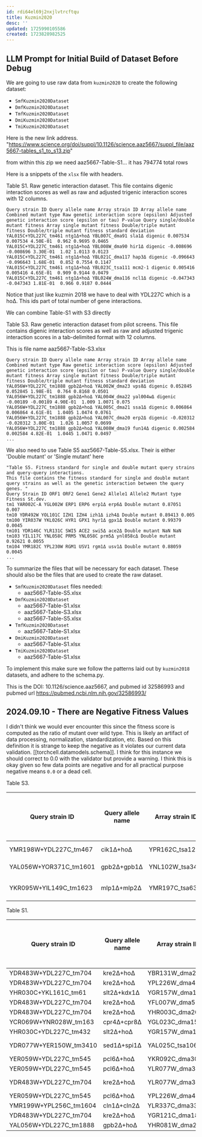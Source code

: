 ```yaml
---
id: rdi64el69j2nxjlvtrcftqu
title: Kuzmin2020
desc: ''
updated: 1725990105586
created: 1723828982525
---
```


## LLM Prompt for Initial Build of Dataset Before Debug

We are going to use raw data from `kuzmin2020` to create the following dataset:

- `SmfKuzmin2020Dataset`
- `DmfKuzmin2020Dataset`
- `TmfKuzmin2020Dataset`
- `DmiKuzmin2020Dataset`
- `TmiKuzmin2020Dataset`

Here is the new link address. "<https://www.science.org/doi/suppl/10.1126/science.aaz5667/suppl_file/aaz5667-tables_s1_to_s13.zip>"

from within this zip we need aaz5667-Table-S1... it has 794774 total rows

Here is a snippets of the `xlsx` file with headers.

Table S1. Raw genetic interaction dataset. This file contains digenic interaction scores as well as raw and adjusted trigenic interaction scores with 12 columns.

```xlsx
Query strain ID Query allele name Array strain ID Array allele name Combined mutant type Raw genetic interaction score (epsilon) Adjusted genetic interaction score (epsilon or tau) P-value Query single/double mutant fitness Array single mutant fitness Double/triple mutant fitness Double/triple mutant fitness standard deviation
YAL015C+YDL227C_tm461 ntg1Δ+hoΔ YBL007C_dma91 sla1Δ digenic 0.007534 0.007534 4.50E-01  0.962 0.9695 0.0465
YAL015C+YDL227C_tm461 ntg1Δ+hoΔ YBL008W_dma90 hir1Δ digenic -0.008696 -0.008696 3.30E-01  1.02 1.0113 0.0123
YAL015C+YDL227C_tm461 ntg1Δ+hoΔ YBL021C_dma117 hap3Δ digenic -0.096643 -0.096643 1.68E-01  0.852 0.7554 0.1147
YAL015C+YDL227C_tm461 ntg1Δ+hoΔ YBL023C_tsa111 mcm2-1 digenic 0.005416 0.005416 4.65E-01  0.909 0.9144 0.0479
YAL015C+YDL227C_tm461 ntg1Δ+hoΔ YBL024W_dma116 ncl1Δ digenic -0.047343 -0.047343 1.81E-01  0.966 0.9187 0.0444
```

Notice that just like kuzmin 2018 we have to deal with YDL227C which is a hoΔ. This ids part of total number of gene interactions.

We can combine Table-S1 with S3 directly

Table S3. Raw genetic interaction dataset from pilot screens. This file contains digenic interaction scores as well as raw and adjusted trigenic interaction scores in a tab-delimited format with 12 columns.

This is file name aaz5667-Table-S3.xlsx

```
Query strain ID Query allele name Array strain ID Array allele name Combined mutant type Raw genetic interaction score (epsilon) Adjusted genetic interaction score (epsilon or tau) P-value Query single/double mutant fitness Array single mutant fitness Double/triple mutant fitness Double/triple mutant fitness standard deviation
YAL056W+YDL227C_tm1888 gpb2Δ+hoΔ YAL002W_dma23 vps8Δ digenic 0.052845 0.052845 1.98E-01  0.764 0.8168 0.0501
YAL056W+YDL227C_tm1888 gpb2Δ+hoΔ YAL004W_dma22 yal004wΔ digenic -0.00189 -0.00189 4.90E-01  1.009 1.0071 0.075
YAL056W+YDL227C_tm1888 gpb2Δ+hoΔ YAL005C_dma21 ssa1Δ digenic 0.006864 0.006864 4.61E-01  1.0405 1.0474 0.0761
YAL056W+YDL227C_tm1888 gpb2Δ+hoΔ YAL007C_dma20 erp2Δ digenic -0.020312 -0.020312 3.80E-01  1.026 1.0057 0.0699
YAL056W+YDL227C_tm1888 gpb2Δ+hoΔ YAL008W_dma19 fun14Δ digenic 0.002584 0.002584 4.82E-01  1.0445 1.0471 0.0497
...
```

We also need to use Table S5 aaz5667-Table-S5.xlsx. Their is either 'Double mutant' or 'Single mutant' here

```xlsx
"Table S5. Fitness standard for single and double mutant query strains and query-query interactions.
This file contains the fitness standard for single and double mutant query strains as well as the genetic interaction between the query genes. "         
Query Strain ID ORF1 ORF2 Gene1 Gene2 Allele1 Allele2 Mutant type Fitness St.dev.
tm1 YAR002C-A YGL002W ERP1 ERP6 erp1Δ erp6Δ Double mutant 0.87051 0.007
tm10 YDR492W YOL101C IZH1 IZH4 izh1Δ izh4Δ Double mutant 0.89413 0.005
tm100 YIR037W YKL026C HYR1 GPX1 hyr1Δ gpx1Δ Double mutant 0.99379 0.0045
tm101 YDR146C YLR131C SWI5 ACE2 swi5Δ ace2Δ Double mutant NaN NaN
tm103 YIL117C YNL058C PRM5 YNL058C prm5Δ ynl058cΔ Double mutant 0.92621 0.0055
tm104 YMR182C YPL230W RGM1 USV1 rgm1Δ usv1Δ Double mutant 0.88059 0.0045
...
```

To summarize the files that will be necessary for each dataset. These should also be the files that are used to create the raw dataset.

- `SmfKuzmin2020Dataset`
  files needed:
  - aaz5667-Table-S5.xlsx
- `DmfKuzmin2020Dataset`
  - aaz5667-Table-S1.xlsx
  - aaz5667-Table-S3.xlsx
  - aaz5667-Table-S5.xlsx
- `TmfKuzmin2020Dataset`
  - aaz5667-Table-S1.xlsx
- `DmiKuzmin2020Dataset`
  - aaz5667-Table-S1.xlsx
- `TmiKuzmin2020Dataset`
  - aaz5667-Table-S1.xlsx

To implement this make sure we follow the patterns laid out by `kuzmin2018` datasets, and adhere to the schema.py.

This is the DOI: 10.1126/science.aaz5667, and pubmed id 32586993 and pubmed url <https://pubmed.ncbi.nlm.nih.gov/32586993/>

## 2024.09.10 - There are Negative Fitness Values

I didn't think we would ever encounter this since the fitness score is computed as the ratio of mutant over wild type. This is likely an artifact of data processing, normalization, standardization, etc. Based on this definition it is strange to keep the negative as it violates our current data validation. [[torchcell.datamodels.schema]]. I think for this instance we should correct to 0.0 with the validator but provide a warning. I think this is okay given so few data points are negative and for all practical purpose negative means `0.0` or a dead cell.

Table S3.

| Query strain ID        | Query allele name | Array strain ID | Array allele name | Combined mutant type | Raw genetic interaction score (epsilon) | Adjusted genetic interaction score (epsilon or tau) | P-value  | Query single/double mutant fitness | Array single mutant fitness | Double/triple mutant fitness | Double/triple mutant fitness standard deviation |
| ---------------------- | ----------------- | --------------- | ----------------- | -------------------- | --------------------------------------- | --------------------------------------------------- | -------- | ---------------------------------- | --------------------------- | ---------------------------- | ----------------------------------------------- |
| YMR198W+YDL227C_tm467  | cik1Δ+hoΔ         | YPR162C_tsa1247 | orc4-5001         | digenic              | -0.718108                               | -0.718108                                           | 1.71E-57 |                                    | 0.6379                      | -0.0802                      | 0.0671                                          |
| YAL056W+YOR371C_tm1601 | gpb2Δ+gpb1Δ       | YNL102W_tsa345  | pol1-17           | trigenic             | -0.523199                               | 0.160684                                            | 0.00E+00 | 0.9083                             | 0.5481                      | -0.0254                      | 0                                               |
| YKR095W+YIL149C_tm1623 | mlp1Δ+mlp2Δ       | YMR197C_tsa635  | vti1-11-supp1     | trigenic             | -0.630539                               | -0.818542                                           | 4.35E-35 | 0.8307                             | 0.7494                      | -0.008                       | 0.0559                                          |

Table S1.

| Query strain ID        | Query allele name | Array strain ID | Array allele name | Combined mutant type | Raw genetic interaction score (epsilon) | Adjusted genetic interaction score (epsilon or tau) | P-value   | Query single/double mutant fitness | Array single mutant fitness | Double/triple mutant fitness | Double/triple mutant fitness standard deviation |
| ---------------------- | ----------------- | --------------- | ----------------- | -------------------- | --------------------------------------- | --------------------------------------------------- | --------- | ---------------------------------- | --------------------------- | ---------------------------- | ----------------------------------------------- |
| YDR483W+YDL227C_tm704  | kre2Δ+hoΔ         | YBR131W_dma294  | ccz1Δ             | digenic              | -0.872019                               | -0.872019                                           | 0.00E+00  |                                    | 0.744                       | -0.128                       | 0                                               |
| YDR483W+YDL227C_tm704  | kre2Δ+hoΔ         | YPL226W_dma4968 | new1Δ             | digenic              | -0.375281                               | -0.375281                                           | 1.11E-85  |                                    | 0.327                       | -0.0483                      | 0.0149                                          |
| YHR030C+YKL161C_tm61   | slt2Δ+kdx1Δ       | YGR157W_dma1899 | cho2Δ             | trigenic             | -0.256726                               | -0.045604                                           | 8.74E-38  | 0.8665                             | 0.247                       | -0.0427                      | 0.0196                                          |
| YDR483W+YDL227C_tm704  | kre2Δ+hoΔ         | YFL007W_dma5286 | blm10Δ            | digenic              | -1.077915                               | -1.077915                                           | 0.00E+00  |                                    | 1.036                       | -0.0419                      | 0.0275                                          |
| YDR483W+YDL227C_tm704  | kre2Δ+hoΔ         | YHR003C_dma2083 | tcd1Δ             | digenic              | -1.006909                               | -1.006909                                           | 0.00E+00  |                                    | 0.965                       | -0.0419                      | 0                                               |
| YCR069W+YNR028W_tm163  | cpr4Δ+cpr8Δ       | YGL023C_dma1597 | pib2Δ             | trigenic             | -0.876595                               | -0.850199                                           | 2.52E-61  | 0.8946                             | 0.943                       | -0.033                       | 0.056                                           |
| YHR030C+YDL227C_tm432  | slt2Δ+hoΔ         | YGR157W_dma1899 | cho2Δ             | digenic              | -0.280035                               | -0.280035                                           | 1.89E-12  |                                    | 0.247                       | -0.033                       | 0.0527                                          |
| YDR077W+YER150W_tm3410 | sed1Δ+spi1Δ       | YAL025C_tsa1066 | MAK16-ph          | trigenic             | -0.741312                               | -0.722245                                           | 0.00E+00  |                                    | 0.716                       | -0.0253                      | 0                                               |
| YER059W+YDL227C_tm545  | pcl6Δ+hoΔ         | YKR092C_dma3002 | srp40Δ            | digenic              | -0.952263                               | -0.952263                                           | 0.00E+00  |                                    | 0.927                       | -0.0253                      | 0                                               |
| YER059W+YDL227C_tm545  | pcl6Δ+hoΔ         | YLR077W_dma3164 | fmp25Δ            | digenic              | -1.012256                               | -1.012256                                           | 0.00E+00  |                                    | 0.996                       | -0.0163                      | 0.0119                                          |
| YDR483W+YDL227C_tm704  | kre2Δ+hoΔ         | YLR077W_dma3164 | fmp25Δ            | digenic              | -1.011758                               | -1.011758                                           | 4.23E-120 |                                    | 0.996                       | -0.0158                      | 0.048                                           |
| YER059W+YDL227C_tm545  | pcl6Δ+hoΔ         | YPL226W_dma4968 | new1Δ             | digenic              | -0.342596                               | -0.342596                                           | 0.00E+00  |                                    | 0.327                       | -0.0156                      | 0                                               |
| YMR199W+YPL256C_tm1604 | cln1Δ+cln2Δ       | YLR337C_dma3380 | vrp1Δ             | trigenic             | -0.355614                               | -0.355614                                           | 5.81E-03  |                                    | 0.53                        | -0.0156                      | 0.0901                                          |
| YDR483W+YDL227C_tm704  | kre2Δ+hoΔ         | YGR121C_dma1881 | mep1Δ             | digenic              | -1.024336                               | -1.024336                                           | 0.00E+00  |                                    | 1.01                        | -0.0143                      | 0.0209                                          |
| YAL056W+YDL227C_tm1888 | gpb2Δ+hoΔ         | YHR081W_dma2126 | lrp1Δ             | digenic              | -0.499073                               | -0.499073                                           | 3.99E-09  |                                    | 0.49                        | -0.0091                      | 0.2276                                          |
